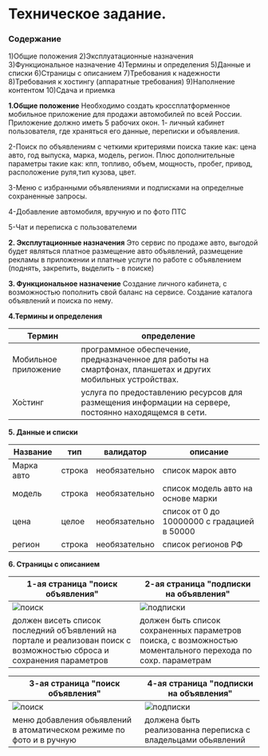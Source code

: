 # Техническое задание.
### Содержание
1)Общие положения
2)Эксплуатационные назначения
3)Функциональное назначение
4)Термины и определения
5)Данные и списки
6)Страницы с описанием
7)Требования к надежности
8)Требования к хостингу (аппаратные требования)
9)Наполнение контентом
10)Сдача и приемка

**1.Общие положение**
Необходимо создать кроссплатформенное мобильное приложение для продажи автомобилей по всей России. Приложение должно иметь 5 рабочих окон.
1- личный кабинет пользователя, где храняться его данные, переписки и объявления. 

2-Поиск по объявлениям с четкими критериями поиска такие как: цена авто, год выпуска, марка, модель, регион. Плюс дополнительные параметры такие как: кпп, топливо, объем, мощность, пробег, привод, расположение руля,тип кузова, цвет.

3-Меню с избранными объявлениями и подписками на определные сохраненные запросы.

4-Добавление автомобиля, вручную и по фото ПТС

5-Чат и переписка с пользователеми 

**2. Эксплутационные назначения**
Это сервис по продаже авто, выгодой будет являться платное размещение авто объявлений, размещение рекламы в приложении и платные услуги по работе с объявлением (поднять, закрепить, выделить - в поиске)

**3. Функциональное назначение**
Создание личного кабинета, с возможностью пополнить свой баланс на сервисе.
Создание каталога объявлений и поиска по нему.

**4.Термины и определения**

**Термин**| **определение**
--- | --- |
Мобильное приложение | программное обеспечение, предназначенное для работы на смартфонах, планшетах и других мобильных устройствах.
Хо́стинг |  услуга по предоставлению ресурсов для размещения информации на сервере, постоянно находящемся в сети.

**5. Данные и списки**

Название | тип | валидатор | описание
-------- | --- |---------- | --------  
Марка авто | строка | необязательно | список марок авто
модель | строка |  необязательно | список модель авто на основе марки
цена | целое | необязательно | список от 0 до 10000000 с градацией в 50000
регион | строка | необязательно | список регионов РФ

**6. Страницы с описанием**

| 1-ая страница "поиск объявления"| 2-ая страница "подписки на объявления"|
-------------- | ------------- |
|![поиск](https://github.com/aerom/Markdown-Cheatsheet/blob/master/1.jpg?raw=true "Текст заголовка логотипа 1")| ![подписки](https://github.com/aerom/Markdown-Cheatsheet/blob/master/2.jpg?raw=true "Текст заголовка логотипа 1")
|должен висеть список последний обЪявлений на портале и реализован поиск с возможностью сброса и сохранения параметров|должен быть список сохраненных параметров поиска, с возможностью моментального перехода по сохр. параметрам

| 3-ая страница "поиск объявления"| 4-ая страница "подписки на объявления"|
-------------- | ------------- |
|![поиск](https://github.com/aerom/Markdown-Cheatsheet/blob/master/3.jpg?raw=true "Текст заголовка логотипа 1")| ![подписки](https://github.com/aerom/Markdown-Cheatsheet/blob/master/4.jpg?raw=true "Текст заголовка логотипа 1")
|меню добавления обьявлений в атоматическом режиме по фото и в ручную|должена быть реализованна переписка с владельцами обьявлений
